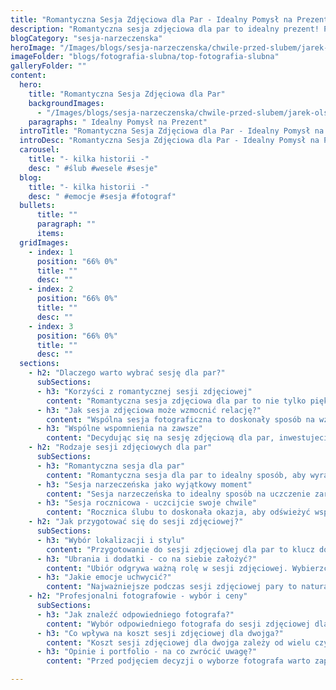 ```yaml
---
title: "Romantyczna Sesja Zdjęciowa dla Par - Idealny Pomysł na Prezent"
description: "Romantyczna sesja zdjęciowa dla par to idealny prezent! Podarujcie sobie romantyczną sesję zdjęciową dla dwojga w plenerze. Niezapomniana pamiątka!"
blogCategory: "sesja-narzeczenska"
heroImage: "/Images/blogs/sesja-narzeczenska/chwile-przed-slubem/jarek-olszewski-fotograf-sesja-narzeczenska-wilola-daniel-siedlce-mielnik18.webp"
imageFolder: "blogs/fotografia-slubna/top-fotografia-slubna"
galleryFolder: ""
content:
  hero:
    title: "Romantyczna Sesja Zdjęciowa dla Par"
    backgroundImages:
      - "/Images/blogs/sesja-narzeczenska/chwile-przed-slubem/jarek-olszewski-fotograf-sesja-narzeczenska-wilola-daniel-siedlce-mielnik18.webp"
    paragraphs: " Idealny Pomysł na Prezent"
  introTitle: "Romantyczna Sesja Zdjęciowa dla Par - Idealny Pomysł na Prezent"
  introDesc: "Romantyczna Sesja Zdjęciowa dla Par - Idealny Pomysł na Prezent"
  carousel:
    title: "- kilka historii -"
    desc: " #ślub #wesele #sesje"
  blog:
    title: "- kilka historii -"
    desc: " #emocje #sesja #fotograf"
  bullets:
      title: ""
      paragraph: ""
      items:
  gridImages:
    - index: 1
      position: "66% 0%"
      title: ""
      desc: ""
    - index: 2
      position: "66% 0%"
      title: ""
      desc: ""
    - index: 3
      position: "66% 0%"
      title: ""
      desc: ""
  sections:
    - h2: "Dlaczego warto wybrać sesję dla par?"
      subSections:
      - h3: "Korzyści z romantycznej sesji zdjęciowej"
        content: "Romantyczna sesja zdjęciowa dla par to nie tylko piękne zdjęcia, ale także wspaniała zabawa i okazja, aby spędzić razem czas w wyjątkowy sposób. Dzięki sesji zdjęciowej możecie poczuć się pewniej przed aparatem i stworzyć pamiątkę, która będzie przypominać Wam o waszej miłości przez długie lata."
      - h3: "Jak sesja zdjęciowa może wzmocnić relację?"
        content: "Wspólna sesja fotograficzna to doskonały sposób na wzmocnienie więzi w parze. Podczas pozowania i interakcji z profesjonalnym fotografem, pary mają okazję do jeszcze bliższej interakcji. Romantyczna sesja dla par pozwala na nowo odkryć intymność i poczuć bliskość z ukochaną osobą."
      - h3: "Wspólne wspomnienia na zawsze"
        content: "Decydując się na sesję zdjęciową dla par, inwestujecie we wspomnienia, które przetrwają próbę czasu. Te piękne zdjęcia staną się cenną pamiątką, do której będziecie wracać z sentymentem. Uchwycone emocje i romantyczne kadry pozwolą Wam na zawsze zapomnieć o trudnych chwilach, wracając do tych szczęśliwych."
    - h2: "Rodzaje sesji zdjęciowych dla par"
      subSections:
      - h3: "Romantyczna sesja dla par"
        content: "Romantyczna sesja dla par to idealny sposób, aby wyrazić swoje uczucia i uwiecznić magię waszej relacji. Możecie wybrać plenerowy charakter sesji, np. piknik na łące, albo wybrać intymne otoczenie w studio. Ważne, aby podczas sesji zdjęciowej pary mogły być sobą i cieszyć się wspólnymi chwilami."
      - h3: "Sesja narzeczeńska jako wyjątkowy moment"
        content: "Sesja narzeczeńska to idealny sposób na uczczenie zaręczyn i rozpoczęcie nowego etapu w życiu. To wspaniała okazja, aby mieć piękne zdjęcia z tego wyjątkowego momentu. Sesja narzeczeńska to idealny pomysł na prezent i wyjątkowa pamiątka, którą będziecie wspominać przez lata."
      - h3: "Sesja rocznicowa - uczcijcie swoje chwile"
        content: "Rocznica ślubu to doskonała okazja, aby odświeżyć wspomnienia i uczcić waszą miłość. Sesja rocznicowa to wspaniały sposób na uwiecznienie tych wyjątkowych chwil i stworzenie pięknych zdjęć, które będą przypominać Wam o waszej historii. Profesjonalny fotograf pomoże Wam stworzyć wyjątkową sesję, która spełni wasze marzenia."
    - h2: "Jak przygotować się do sesji zdjęciowej?"
      subSections:
      - h3: "Wybór lokalizacji i stylu"
        content: "Przygotowanie do sesji zdjęciowej dla par to klucz do sukcesu i stworzenia niezapomnianych kadrów. Wybór odpowiedniej lokalizacji jest niezwykle ważny. Styl sesji powinien odzwierciedlać Waszą osobowość i charakter związku. Pomyślcie o sesji zdjęciowej pary i o tym, jak marzycie, aby ona wyglądała."
      - h3: "Ubrania i dodatki - co na siebie założyć?"
        content: "Ubiór odgrywa ważną rolę w sesji zdjęciowej. Wybierzcie stroje, w których czujecie się swobodnie i komfortowo. Postawcie na kolory i fasony, które pasują do Waszej osobowości i stylu. Ważne, aby strój do sesji zdjęciowej dla par pasował do wybranej lokalizacji i stylu sesji."
      - h3: "Jakie emocje uchwycić?"
        content: "Najważniejsze podczas sesji zdjęciowej pary to naturalność i autentyczność. Nie bójcie się okazywać sobie uczuć, śmiać się i cieszyć się wspólnymi chwilami. Profesjonalny fotograf zadba o to, aby uchwycić na zdjęciach Waszą miłość, radość i wzajemne zrozumienie."
    - h2: "Profesjonalni fotografowie - wybór i ceny"
      subSections:
      - h3: "Jak znaleźć odpowiedniego fotografa?"
        content: "Wybór odpowiedniego fotografa do sesji zdjęciowej dla par jest kluczowy dla uzyskania satysfakcjonujących efektów. Szukajcie fotografa, którego styl fotograficzny odpowiada Waszym gustom i oczekiwaniom. Dobry fotograf powinien również być otwarty na Wasze pomysły i sugestie dotyczące sesji zdjęciowej pary."
      - h3: "Co wpływa na koszt sesji zdjęciowej dla dwojga?"
        content: "Koszt sesji zdjęciowej dla dwojga zależy od wielu czynników, takich jak doświadczenie fotografa, lokalizacja sesji, czas trwania sesji, ilość zdjęć w pakiecie oraz dodatkowe usługi. Warto porównać oferty różnych fotografów, aby znaleźć opcję, która najlepiej odpowiada Waszym potrzebom i budżetowi."
      - h3: "Opinie i portfolio - na co zwrócić uwagę?"
        content: "Przed podjęciem decyzji o wyborze fotografa warto zapoznać się z opiniami innych klientów oraz dokładnie przeanalizować portfolio fotografa. Zwróćcie uwagę na jakość zdjęć, kompozycję, oświetlenie oraz umiejętność uchwycenia emocji. Wybierzcie fotografa, którego zdjęcia par Was inspirują."

---
```

